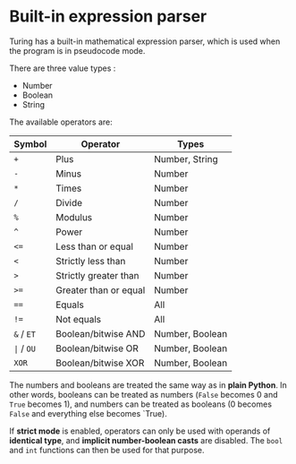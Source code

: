 # Built-in expression parser

Turing has a built-in mathematical expression parser, which is used when the program is in pseudocode mode.

There are three value types :
- Number
- Boolean
- String

The available operators are:

| Symbol | Operator | Types |
|--------|----------|-------|
| `+` | Plus | Number, String |
| `-` | Minus | Number |
| `*` | Times | Number |
| `/` | Divide | Number |
| `%` | Modulus | Number |
| `^` | Power | Number |
| `<=` | Less than or equal | Number |
| `<` | Strictly less than | Number |
| `>` | Strictly greater than | Number |
| `>=` | Greater than or equal | Number |
| `==` | Equals | All |
| `!=` | Not equals | All |
| `&` / `ET` | Boolean/bitwise AND | Number, Boolean |
| <code>&#124;</code> / `OU` | Boolean/bitwise OR | Number, Boolean |
| `XOR` | Boolean/bitwise XOR | Number, Boolean |

The numbers and booleans are treated the same way as in **plain Python**. In other words, booleans can be treated as numbers (`False` becomes 0 and `True` becomes 1), and numbers can be treated as booleans (0 becomes `False` and everything else becomes `True).

If **strict mode** is enabled, operators can only be used with operands of **identical type**, and **implicit number-boolean casts** are disabled. The `bool` and `int` functions can then be used for that purpose.
